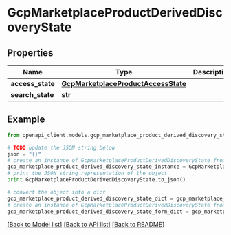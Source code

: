 # GcpMarketplaceProductDerivedDiscoveryState


## Properties
Name | Type | Description | Notes
------------ | ------------- | ------------- | -------------
**access_state** | [**GcpMarketplaceProductAccessState**](GcpMarketplaceProductAccessState.md) |  | [optional] 
**search_state** | **str** |  | [optional] 

## Example

```python
from openapi_client.models.gcp_marketplace_product_derived_discovery_state import GcpMarketplaceProductDerivedDiscoveryState

# TODO update the JSON string below
json = "{}"
# create an instance of GcpMarketplaceProductDerivedDiscoveryState from a JSON string
gcp_marketplace_product_derived_discovery_state_instance = GcpMarketplaceProductDerivedDiscoveryState.from_json(json)
# print the JSON string representation of the object
print GcpMarketplaceProductDerivedDiscoveryState.to_json()

# convert the object into a dict
gcp_marketplace_product_derived_discovery_state_dict = gcp_marketplace_product_derived_discovery_state_instance.to_dict()
# create an instance of GcpMarketplaceProductDerivedDiscoveryState from a dict
gcp_marketplace_product_derived_discovery_state_form_dict = gcp_marketplace_product_derived_discovery_state.from_dict(gcp_marketplace_product_derived_discovery_state_dict)
```
[[Back to Model list]](../README.md#documentation-for-models) [[Back to API list]](../README.md#documentation-for-api-endpoints) [[Back to README]](../README.md)


